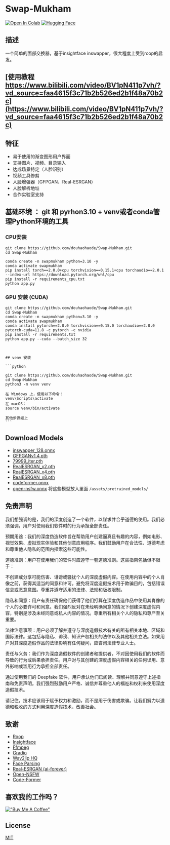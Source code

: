 # Swap-Mukham
[![Open In Colab](https://img.shields.io/badge/Open%20In-Colab-blue?logo=google-colab&logoColor=white)](https://colab.research.google.com/github/harisreedhar/Swap-Mukham/blob/main/swap_mukham_colab.ipynb)
[![Hugging Face](https://img.shields.io/badge/Demo-%F0%9F%A4%97%20Hugging%20Face-blue)](https://huggingface.co/spaces/bluefoxcreation/SwapMukham)
## 描述

一个简单的面部交换器，基于insightface inswapper，很大程度上受到roop的启发。


## [使用教程 https://www.bilibili.com/video/BV1pN411p7vh/?vd_source=faa4615f3c71b2b526ed2b1f48a70b2c](https://www.bilibili.com/video/BV1pN411p7vh/?vd_source=faa4615f3c71b2b526ed2b1f48a70b2c)

## 特征
- 易于使用的渐变图形用户界面
- 支持图片、视频、目录输入
- 达成场景特定（人脸识别）
- 视频工具修剪
- 人脸增强器（GFPGAN、Real-ESRGAN）
- 人脸解析地址
- 合作实验室支持

## 基础环境 ： git 和 pyrhon3.10 +   venv或者conda管理Python环境的工具

### CPU安装
````
git clone https://github.com/douhaohaode/Swap-Mukham.git
cd Swap-Mukham

conda create -n swapmukham python=3.10 -y  
conda activate swapmukham
pip install torch==2.0.0+cpu torchvision==0.15.1+cpu torchaudio==2.0.1 --index-url https://download.pytorch.org/whl/cpu
pip install -r requirements_cpu.txt
python app.py
````
### GPU 安装 (CUDA)
````
git clone https://github.com/douhaohaode/Swap-Mukham.git
cd Swap-Mukham
conda create -n swapmukham python=3.10 -y
conda activate swapmukham
conda install pytorch==2.0.0 torchvision==0.15.0 torchaudio==2.0.0 pytorch-cuda=11.8 -c pytorch -c nvidia
pip install -r requirements.txt
python app.py --cuda --batch_size 32



## venv 安装

```python

git clone https://github.com/douhaohaode/Swap-Mukham.git
cd Swap-Mukham
python3 -m venv venv

在 Windows 上，使用以下命令：
venv\Scripts\activate
在 macOS：
source venv/bin/activate

其他步骤如上
```

````
## Download Models
- [inswapper_128.onnx](https://huggingface.co/deepinsight/inswapper/resolve/main/inswapper_128.onnx)
- [GFPGANv1.4.pth](https://github.com/TencentARC/GFPGAN/releases/download/v1.3.0/GFPGANv1.4.pth)
- [79999_iter.pth](https://drive.google.com/open?id=154JgKpzCPW82qINcVieuPH3fZ2e0P812)
- [RealESRGAN_x2.pth](https://huggingface.co/ai-forever/Real-ESRGAN/resolve/main/RealESRGAN_x2.pth)
- [RealESRGAN_x4.pth](https://huggingface.co/ai-forever/Real-ESRGAN/resolve/main/RealESRGAN_x4.pth)
- [RealESRGAN_x8.pth](https://huggingface.co/ai-forever/Real-ESRGAN/resolve/main/RealESRGAN_x8.pth)
- [codeformer.onnx](https://huggingface.co/bluefoxcreation/Codeformer-ONNX/resolve/main/codeformer.onnx)
- [open-nsfw.onnx](https://huggingface.co/bluefoxcreation/open-nsfw/resolve/main/open-nsfw.onnx)
 将这些模型放入里面 ``/assets/pretrained_models/``




## 免责声明

我们想强调的是，我们的深度创造了一个软件，以谋求并合乎道德的使用。我们必须强调，用户对使用我们软件时的行为承担全部责任。

预期用途：我们的深度伪造软件旨在帮助用户创建逼真且有趣的内容，例如电影、视觉效果、虚拟现实体验和其他创意应用程序。我们鼓励用户在合法性、道德考虑和尊重他人隐私的范围内探索这些可能性。

道德准则：用户在使用我们的软件时应遵守一套道德准则。这些指南包括但不限于：

不创建或分享可能伤害、诽谤或骚扰个人的深度虚假内容。在使用内容中的个人肖像之前，获得其适当的同意和许可。避免将深度造假技术用于欺骗目的，包括错误信息或恶意意图。尊重并遵守适用的法律、法规和版权限制。

隐私和同意：用户有责任确保他们获得了他们打算在深度伪造作品中使用其肖像的个人的必要许可和同意。我们强烈反对在未经明确同意的情况下创建深度虚假内容，特别是涉及未经同意或私人内容的情况。尊重所有相关个人的隐私和尊严至关重要。

法律注意事项：用户必须了解并遵守与深度造假技术有关的所有相关本地、区域和国际法律。这包括与隐私、诽谤、知识产权相关的法律以及其他相关立法。如果用户对其深度造假作品的法律影响有任何疑问，应咨询法律专业人士。

责任与义务：我们作为深度造假软件的创建者和提供者，不对因使用我们的软件而导致的行为或后果承担责任。用户对与其创建的深度虚假内容相关的任何误用、意外影响或滥用行为承担全部责任。

通过使用我们的 Deepfake 软件，用户承认他们已阅读、理解并同意遵守上述指南和免责声明。我们强烈鼓励用户严格、诚信并尊重他人的福祉和权利来使用深度造假技术。

请记住，技术应该用于赋予权力和激励，而不是用于伤害或欺骗。让我们努力以道德和税收的方式利用深度造假技术，改善社会。

## 致谢

- [Roop](https://github.com/s0md3v/roop)
- [Insightface](https://github.com/deepinsight)
- [Ffmpeg](https://ffmpeg.org/)
- [Gradio](https://gradio.app/)
- [Wav2lip HQ](https://github.com/Markfryazino/wav2lip-hq)
- [Face Parsing](https://github.com/zllrunning/face-parsing.PyTorch)
- [Real-ESRGAN (ai-forever)](https://github.com/ai-forever/Real-ESRGAN)
- [Open-NSFW](https://github.com/yahoo/open_nsfw)
- [Code-Former](https://github.com/sczhou/CodeFormer)

## 喜欢我的工作吗？
[!["Buy Me A Coffee"](https://www.buymeacoffee.com/assets/img/custom_images/orange_img.png)](https://www.buymeacoffee.com/harisreedhar)

## License

[MIT](https://choosealicense.com/licenses/mit/)
